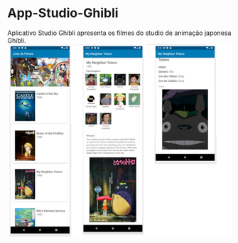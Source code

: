 # App-Studio-Ghibli
Aplicativo Studio Ghibli apresenta os filmes do studio de animação japonesa Ghibli. 
![telas](https://github.com/Agatha886/App-Studio-Ghibli/blob/a08c02b051954ed918815bf49d4d78b336120c5b/telas%20do%20app/appStudio.png?raw=true)


